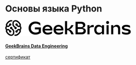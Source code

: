 # Основы языка Python

![Cat](logo.png)
#### [GeekBrains Data Engineering](https://gb.ru/geek_university/data-engineer?from=nil&_ga=2.89239899.1971149010.1603818981-1214864598.1601835889)

[сертификат](https://gb.ru/go/2PfuSu)
